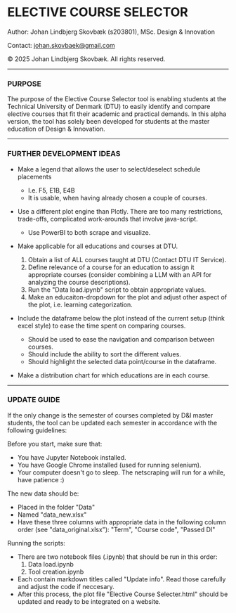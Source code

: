 # ELECTIVE COURSE SELECTOR
Author: Johan Lindbjerg Skovbæk (s203801), MSc. Design & Innovation

Contact: johan.skovbaek@gmail.com

© 2025 Johan Lindbjerg Skovbæk. All rights reserved.

_____________________________
### PURPOSE

The purpose of the Elective Course Selector tool is enabling students at the Technical University of Denmark (DTU) to easily identify and compare elective courses that fit their academic and practical demands.
In this alpha version, the tool has solely been developed for students at the master education of Design & Innovation.

_____________________________
### FURTHER DEVELOPMENT IDEAS
- Make a legend that allows the user to select/deselect schedule placements
    - I.e. F5, E1B, E4B
    - It is usable, when having already chosen a couple of courses.

- Use a different plot engine than Plotly. There are too many restrictions, trade-offs, complicated work-arounds that involve java-script.
    - Use PowerBI to both scrape and visualize.

- Make applicable for all educations and courses at DTU.
    1. Obtain a list of ALL courses taught at DTU (Contact DTU IT Service).
    2. Define relevance of a course for an education to assign it appropriate courses (consider combining a LLM with an API for analyzing the course descriptions).
    3. Run the "Data load.ipynb" script to obtain appropriate values.
    4. Make an educaiton-dropdown for the plot and adjust other aspect of the plot, i.e. learning categorization.

- Include the dataframe below the plot instead of the current setup (think excel style) to ease the time spent on comparing courses.
    - Should be used to ease the navigation and comparison between courses.
    - Should include the ability to sort the different values.
    - Should highlight the selected data point/course in the dataframe.

- Make a distribution chart for which educations are in each course.

_____________________________
### UPDATE GUIDE
If the only change is the semester of courses completed by D&I master students, the tool can be updated each semester in accordance with the following guidelines:

Before you start, make sure that:
- You have Jupyter Notebook installed.
- You have Google Chrome installed (used for running selenium).
- Your computer doesn't go to sleep. The netscraping will run for a while, have patience :)

The new data should be:
- Placed in the folder "Data"
- Named "data_new.xlsx"
- Have these three columns with appropriate data in the following column order (see "data_original.xlsx"): "Term", "Course code", "Passed DI"

Running the scripts:
- There are two notebook files (.ipynb) that should be run in this order:
    1. Data load.ipynb
    2. Tool creation.ipynb
- Each contain markdown titles called "Update info". Read those carefully and adjust the code if neccesary.
- After this process, the plot file "Elective Course Selecter.html" should be updated and ready to be integrated on a website.

